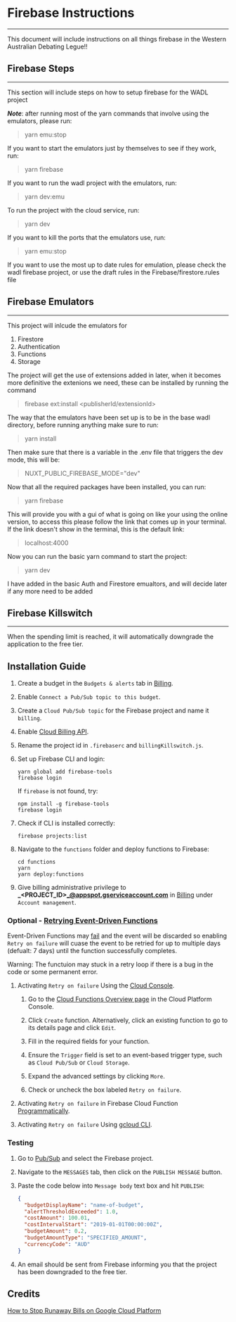 # Firebase Instructions

---

This document will include instructions on all things firebase in the Western Australian Debating Legue!!

## Firebase Steps

---

This section will include steps on how to setup firebase for the WADL project

<em>**Note**</em>: after running most of the yarn commands that involve using the emulators, please run:

> yarn emu:stop

If you want to start the emulators just by themselves to see if they work, run:

> yarn firebase

If you want to run the wadl project with the emulators, run:

> yarn dev:emu

To run the project with the cloud service, run:

> yarn dev

If you want to kill the ports that the emulators use, run:

> yarn emu:stop

If you want to use the most up to date rules for emulation, please check the wadl firebase project, or use the draft rules in the Firebase/firestore.rules file

## Firebase Emulators

---

This project will inlcude the emulators for

1. Firestore
2. Authentication
3. Functions
4. Storage

The project will get the use of extensions added in later, when it becomes more
definitive the extenions we need, these can be installed by running the command

> firebase ext:install <publisherId/extensionId>

The way that the emulators have been set up is to be in the base wadl directory, before running anything make sure to run:

> yarn install

Then make sure that there is a variable in the .env file that triggers the dev mode, this will be:

> NUXT_PUBLIC_FIREBASE_MODE="dev"

Now that all the required packages have been installed, you can run:

> yarn firebase

This will provide you with a gui of what is going on like your using the online version, to access this please follow the link that comes up in your terminal. If the link doesn't show in the terminal, this is the default link:

> localhost:4000

Now you can run the basic yarn command to start the project:

> yarn dev

I have added in the basic Auth and Firestore emualtors, and will decide later if any more need to be added

## Firebase Killswitch

---

When the spending limit is reached, it will automatically downgrade the application to the free tier.

## Installation Guide

1. Create a budget in the `Budgets & alerts` tab in [Billing](https://console.cloud.google.com/billing).

1. Enable `Connect a Pub/Sub topic to this budget`.

1. Create a `Cloud Pub/Sub topic` for the Firebase project and name it `billing`.

1. Enable [Cloud Billing API](https://console.developers.google.com/apis/api/cloudbilling.googleapis.com).

1. Rename the project id in `.firebaserc` and `billingKillswitch.js`.

1. Set up Firebase CLI and login:

   ```console
   yarn global add firebase-tools
   firebase login
   ```

   If `firebase` is not found, try:

   ```console
   npm install -g firebase-tools
   firebase login
   ```

1. Check if CLI is installed correctly:

   ```console
   firebase projects:list
   ```

1. Navigate to the `functions` folder and deploy functions to Firebase:

   ```console
   cd functions
   yarn
   yarn deploy:functions
   ```

1. Give billing administrative privilege to **_<PROJECT_ID>_@appspot.gserviceaccount.com** in [Billing](https://console.cloud.google.com/billing) under `Account management`.

### Optional - [Retrying Event-Driven Functions](https://cloud.google.com/functions/docs/bestpractices/retries)

Event-Driven Functions may [fail](https://cloud.google.com/functions/docs/bestpractices/retries#why_event-driven_functions_fail_to_complete) and the event will be discarded so enabling `Retry on failure` will cuase the event to be retried for up to multiple days (defualt: 7 days) until the function successfully completes.

Warning: The functuion may stuck in a retry loop if there is a bug in the code or some permanent error.

1. Activating `Retry on failure` Using the [Cloud Console](https://cloud.google.com/functions/docs/bestpractices/retries#using_the).

   1. Go to the [Cloud Functions Overview page](https://console.cloud.google.com/functions/list) in the Cloud Platform Console.

   1. Click `Create` function. Alternatively, click an existing function to go to its details page and click `Edit`.

   1. Fill in the required fields for your function.

   1. Ensure the `Trigger` field is set to an event-based trigger type, such as `Cloud Pub/Sub` or `Cloud Storage`.

   1. Expand the advanced settings by clicking `More`.

   1. Check or uncheck the box labeled `Retry on failure`.

1. Activating `Retry on failure` in Firebase Cloud Function [Programmatically](https://stackoverflow.com/questions/55606808/activate-retry-in-firebase-cloud-function-programmatically).

1. Activating `Retry on failure` Using [gcloud CLI](https://dev.to/danielsc/firebase-function-retries-with-pubsub-3jf9).

### Testing

1. Go to [Pub/Sub](https://console.cloud.google.com/cloudpubsub/topic/detail) and select the Firebase project.

1. Navigate to the `MESSAGES` tab, then click on the `PUBLISH MESSAGE` button.

1. Paste the code below into `Message body` text box and hit `PUBLISH`:

   ```json
   {
     "budgetDisplayName": "name-of-budget",
     "alertThresholdExceeded": 1.0,
     "costAmount": 100.01,
     "costIntervalStart": "2019-01-01T00:00:00Z",
     "budgetAmount": 0.2,
     "budgetAmountType": "SPECIFIED_AMOUNT",
     "currencyCode": "AUD"
   }
   ```

1. An email should be sent from Firebase informing you that the project has been downgraded to the free tier.

## Credits

[How to Stop Runaway Bills on Google Cloud Platform](https://www.youtube.com/watch?v=KiTg8RPpGG4)
